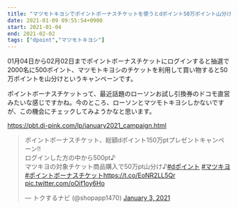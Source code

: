 ```yaml
---
title: "マツモトキヨシでポイントボーナスチケットを使うとdポイント50万ポイント山分け"
date: 2021-01-09 09:55:54+0900
start: 2021-01-04
end: 2021-02-02
tags: ["dpoint","マツモトキヨシ"]
---
```

01月04日から02月02日までポイントボーナスチケットにログインすると抽選で2000名に500ポイント、マツモトキヨシのチケットを利用して買い物すると50万ポイントを山分けというキャンペーンです。

ポイントボーナスチケットって、最近話題のローソンお試し引換券のドコモ直営みたいな感じですかね。今のところ、ローソンとマツモトキヨシしかないですが、この機会にチェックしてみようかなと思います。

https://pbt.di-pink.com/lp/january2021_campaign.html

<blockquote class="twitter-tweet"><p lang="ja" dir="ltr">ポイントボーナスチケット、総額dポイント150万ptプレゼントキャンペーン!!<br>ログインした方の中から500pt♪<br>マツキヨの対象チケット商品購入で50万pt山分け♪<a href="https://twitter.com/hashtag/d%E3%83%9D%E3%82%A4%E3%83%B3%E3%83%88?src=hash&amp;ref_src=twsrc%5Etfw">#dポイント</a> <a href="https://twitter.com/hashtag/%E3%83%9E%E3%83%84%E3%82%AD%E3%83%A8?src=hash&amp;ref_src=twsrc%5Etfw">#マツキヨ</a> <a href="https://twitter.com/hashtag/%E3%83%9D%E3%82%A4%E3%83%B3%E3%83%88%E3%83%9C%E3%83%BC%E3%83%8A%E3%82%B9%E3%83%81%E3%82%B1%E3%83%83%E3%83%88?src=hash&amp;ref_src=twsrc%5Etfw">#ポイントボーナスチケット</a><a href="https://t.co/EoNR2LL5Qr">https://t.co/EoNR2LL5Qr</a> <a href="https://t.co/oOif1oy6Ho">pic.twitter.com/oOif1oy6Ho</a></p>&mdash; トクするナビ (@shopapp1470) <a href="https://twitter.com/shopapp1470/status/1345878878468730880?ref_src=twsrc%5Etfw">January 3, 2021</a></blockquote> <script async src="https://platform.twitter.com/widgets.js" charset="utf-8"></script>

